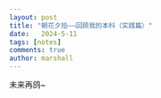 ```yaml
---
layout: post
title: "朝花夕拾——回顾我的本科（实践篇）"
date:   2024-5-11
tags: [notes]
comments: true
author: marshall
---
```


未来再鸽~